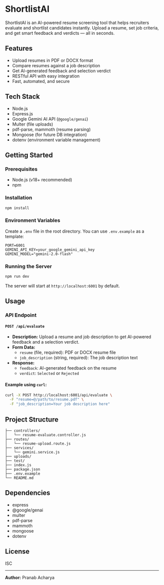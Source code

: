 # ShortlistAI

ShortlistAI is an AI-powered resume screening tool that helps recruiters evaluate and shortlist candidates instantly. Upload a resume, set job criteria, and get smart feedback and verdicts — all in seconds.

## Features
- Upload resumes in PDF or DOCX format
- Compare resumes against a job description
- Get AI-generated feedback and selection verdict
- RESTful API with easy integration
- Fast, automated, and secure

## Tech Stack
- Node.js
- Express.js
- Google Gemini AI API (`@google/genai`)
- Multer (file uploads)
- pdf-parse, mammoth (resume parsing)
- Mongoose (for future DB integration)
- dotenv (environment variable management)

## Getting Started

### Prerequisites
- Node.js (v18+ recommended)
- npm

### Installation
```bash
npm install
```

### Environment Variables
Create a `.env` file in the root directory. You can use `.env.example` as a template:

```
PORT=6001
GEMINI_API_KEY=your_google_gemini_api_key
GEMINI_MODEL="gemini-2.0-flash"
```

### Running the Server
```bash
npm run dev
```
The server will start at `http://localhost:6001` by default.

## Usage

### API Endpoint
#### `POST /api/evaluate`
- **Description:** Upload a resume and job description to get AI-powered feedback and a selection verdict.
- **Form Data:**
  - `resume` (file, required): PDF or DOCX resume file
  - `job_description` (string, required): The job description text
- **Response:**
  - `feedback`: AI-generated feedback on the resume
  - `verdict`: `Selected` or `Rejected`

#### Example using `curl`:
```bash
curl -X POST http://localhost:6001/api/evaluate \
  -F "resume=@/path/to/resume.pdf" \
  -F "job_description=Your job description here"
```

## Project Structure
```
├── controllers/
│   └── resume-evaluate.controller.js
├── routes/
│   └── resume-upload.route.js
├── services/
│   └── gemini.service.js
├── uploads/
├── test/
├── index.js
├── package.json
├── .env.example
└── README.md
```

## Dependencies
- express
- @google/genai
- multer
- pdf-parse
- mammoth
- mongoose
- dotenv

## License
ISC

---

**Author:** Pranab Acharya
